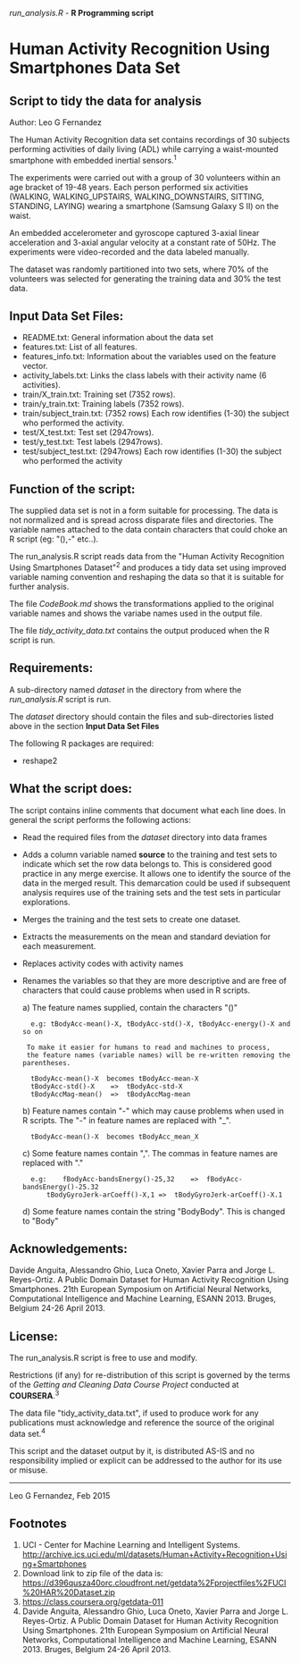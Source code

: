 *run_analysis.R* - **R Programming script**

Human Activity Recognition Using Smartphones Data Set  
====================================

Script to tidy the data for analysis
------------------------------------

Author: Leo G Fernandez

The Human Activity Recognition data set contains recordings of 30 subjects performing activities of daily living (ADL) while carrying a waist-mounted smartphone with embedded inertial sensors.<sup>1</sup>

The experiments were carried out with a group of 30 volunteers within an age bracket of 19-48 years. Each person performed six activities (WALKING, WALKING_UPSTAIRS, WALKING_DOWNSTAIRS, SITTING, STANDING, LAYING) wearing a smartphone (Samsung Galaxy S II) on the waist.

An embedded accelerometer and gyroscope captured 3-axial linear acceleration and 3-axial angular velocity at a constant rate of 50Hz. The experiments were video-recorded and the data labeled  manually.

The dataset was randomly partitioned into two sets, where 70% of the volunteers was selected for generating the training data and 30% the test data.

## Input Data Set Files:


- README.txt: General information about the data set
- features.txt: List of all features.
- features_info.txt: Information about the variables used on the feature vector.
- activity_labels.txt: Links the class labels with their activity name (6 activities).
- train/X_train.txt: Training set (7352 rows).
- train/y_train.txt: Training labels (7352 rows).
- train/subject_train.txt: (7352 rows) Each row identifies (1-30) the subject who performed the activity.
- test/X_test.txt: Test set (2947rows). 
- test/y_test.txt: Test labels (2947rows).
- test/subject_test.txt: (2947rows) Each row identifies (1-30) the subject who performed the activity


## Function of the script:

The supplied data set is not in a form suitable for processing. The data is not normalized and is spread across disparate files and directories. The variable names attached to the data contain characters that could choke an R script (eg: "(),-" etc..).

The run_analysis.R script reads data from the "Human Activity Recognition Using Smartphones Dataset"<sup>2</sup> and produces a tidy data set using improved variable naming convention and reshaping the data so that it is suitable  for further analysis. 

The file *CodeBook.md* shows the transformations applied to the original variable names and shows the variabe names used in the output file.

The file *tidy_activity_data.txt* contains the output produced when the R script is run.

## Requirements:

A sub-directory named *dataset* in the directory from where the *run_analysis.R* script is run.

The *dataset* directory should contain the files and sub-directories listed above in the section **Input Data Set Files**

The following R packages are required:

- reshape2


## What the script does:

The script contains inline comments that document what each line does. In general the script performs the following actions:

- Read the required files from the *dataset* directory into data frames
- Adds a column variable named **source** to the training and test sets to indicate which set the row data belongs to. This is considered good practice in any merge exercise. It allows one to identify the source of the data in the merged result. This demarcation could be used if subsequent analysis requires use of the training sets and the test sets in particular explorations.
- Merges the training and the test sets to create one dataset.
- Extracts the measurements on the mean and standard deviation for each measurement.
- Replaces activity codes with activity names

- Renames the variables so that they are more descriptive and are free of characters that could cause problems when used in R scripts.

	a) The feature names supplied, contain the characters "()" 
	
		e.g: tBodyAcc-mean()-X, tBodyAcc-std()-X, tBodyAcc-energy()-X and so on
	
	   To make it easier for humans to read and machines to process, 
	   the feature names (variable names) will be re-written removing the parentheses.
	
		tBodyAcc-mean()-X  becomes tBodyAcc-mean-X
	 	tBodyAcc-std()-X   	=>  tBodyAcc-std-X
	 	tBodyAccMag-mean()	=>  tBodyAccMag-mean
	
	b) Feature names contain "-" which may cause problems when used in R scripts.
	   The "-" in feature names are replaced with "_". 
	 	
	 	tBodyAcc-mean()-X  becomes tBodyAcc_mean_X
	
	
	c) Some feature names contain ",". The commas in feature names are replaced with "."
	
		e.g:	fBodyAcc-bandsEnergy()-25,32	=>  fBodyAcc-bandsEnergy()-25.32
			tBodyGyroJerk-arCoeff()-X,1	=>  tBodyGyroJerk-arCoeff()-X.1	 
	
	d) Some feature names contain the string "BodyBody". This is changed to "Body" 


## Acknowledgements:

Davide Anguita, Alessandro Ghio, Luca Oneto, Xavier Parra and Jorge L. Reyes-Ortiz. A Public Domain Dataset for Human Activity Recognition Using Smartphones. 21th European Symposium on Artificial Neural Networks, Computational Intelligence and Machine Learning, ESANN 2013. Bruges, Belgium 24-26 April 2013.

## License:

The run_analysis.R script is free to use and modify.

Restrictions (if any) for re-distribution of this script is governed by the terms of the *Getting and Cleaning Data Course Project* conducted at **COURSERA**.<sup>3</sup>

The data file "tidy_activity_data.txt", if used to produce work for any publications must acknowledge and reference the source of the original data set.<sup>4</sup> 

This script and the dataset output by it, is distributed AS-IS and no responsibility implied or explicit can be addressed to the author for its use or misuse.

----------------------------
Leo G Fernandez, Feb 2015


## Footnotes

1. UCI - Center for Machine Learning and Intelligent Systems. http://archive.ics.uci.edu/ml/datasets/Human+Activity+Recognition+Using+Smartphones
2. Download link to zip file of the data is: https://d396qusza40orc.cloudfront.net/getdata%2Fprojectfiles%2FUCI%20HAR%20Dataset.zip
3. https://class.coursera.org/getdata-011
4. Davide Anguita, Alessandro Ghio, Luca Oneto, Xavier Parra and Jorge L. Reyes-Ortiz. A Public Domain Dataset for Human Activity Recognition Using Smartphones. 21th European Symposium on Artificial Neural Networks, Computational Intelligence and Machine Learning, ESANN 2013. Bruges, Belgium 24-26 April 2013.
